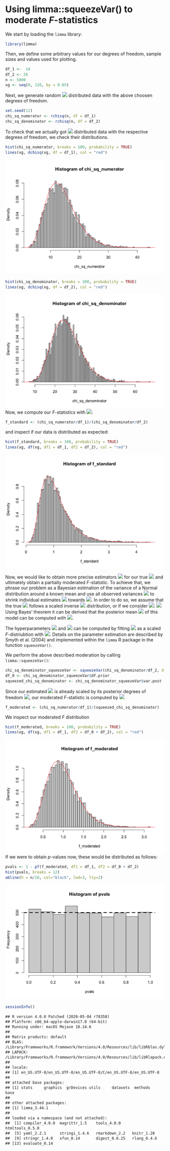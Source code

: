 Using limma::squeezeVar() to moderate *F*-statistics
================

We start by loading the `limma` library:

``` r
library(limma)
```

Then, we define some arbitrary values for our degrees of freedom, sample
sizes and values used for plotting.

``` r
df_1 <-  14
df_2 <- 26
n <- 5000
xg <- seq(0, 120, by = 0.05)
```

Next, we generate random <img src="https://render.githubusercontent.com/render/math?math=\chi^{2}"> distributed data with the above
choosen degrees of freedom.

``` r
set.seed(12)
chi_sq_numerator <- rchisq(n, df = df_1)
chi_sq_denominator <- rchisq(n, df = df_2)
```

To check that we actually got <img src="https://render.githubusercontent.com/render/math?math=\chi^{2}"> distributed data with the
respective degrees of freedom, we check their distributions.

``` r
hist(chi_sq_numerator, breaks = 100, probability = TRUE)
lines(xg, dchisq(xg, df = df_1), col = "red")
```

![](README_files/figure-gfm/inspectNumerator-1.png)<!-- -->

``` r
hist(chi_sq_denominator, breaks = 100, probability = TRUE)
lines(xg, dchisq(xg, df = df_2), col = "red")
```

![](README_files/figure-gfm/inspectDenominator-1.png)<!-- --> Now, we
compute our *F*-statistics with
<img src="https://render.githubusercontent.com/render/math?math=F = \frac{\chi^2_{1}}{\chi^2_{2}} \frac{d_{2}}{d_{1}}">:

``` r
f_standard <- (chi_sq_numerator/df_1)/(chi_sq_denominator/df_2)
```

and inspect if our data is distributed as expected:

``` r
hist(f_standard, breaks = 100, probability = TRUE)
lines(xg, df(xg, df1 = df_1, df2 = df_2), col = "red")
```

![](README_files/figure-gfm/inspectF-1.png)<!-- -->

Now, we would like to obtain more precise estimators
<img src="https://render.githubusercontent.com/render/math?math=\widetilde{s}^2_{i}"> for our true
<img src="https://render.githubusercontent.com/render/math?math=\sigma^2_{i} = \frac{\chi^2_{2,i}}{d_{2}}"> and ultimately obtain a
partially moderated *F*-statistic. To achieve that, we phrase our
problem as a Bayesian estimation of the variance of a Normal
distribution around a known mean and use all observed variances
<img src="https://render.githubusercontent.com/render/math?math=s^2"> to shrink individual estimates <img src="https://render.githubusercontent.com/render/math?math=s^2_{i}"> towards
<img src="https://render.githubusercontent.com/render/math?math=\text{E}[s^2]">. In order to do so, we assume that the true
<img src="https://render.githubusercontent.com/render/math?math=\sigma^2"> follows a scaled inverse <img src="https://render.githubusercontent.com/render/math?math=\chi^2"> distribution, or if we
consider <img src="https://render.githubusercontent.com/render/math?math=\frac{1}{\sigma^2}">:
<img src="https://render.githubusercontent.com/render/math?math=\frac{1}{\sigma^2} \sim \frac{1}{d_{0}s_{0}^2} \chi^{2}"> Using Bayes’
theorem it can be derived that the posterior mean
<img src="https://render.githubusercontent.com/render/math?math=\widetilde{s}^2_{i}"> of this model can be computed with
<img src="https://render.githubusercontent.com/render/math?math=\widetilde{s}^2_{i} = \frac{d_{0}s^2_{0}%2Bd_{2}s^2_{i}}{d_{0}%2Bd_{g}}">.

The hyperparameters <img src="https://render.githubusercontent.com/render/math?math=s^2_{0}"> and <img src="https://render.githubusercontent.com/render/math?math=d_{0}"> can be computed by fitting
<img src="https://render.githubusercontent.com/render/math?math=s^2"> as a scaled *F*-distriubtion with
<img src="https://render.githubusercontent.com/render/math?math=s^+\sim+s^2_{0}F_{d, d_{0}}">. Details on the parameter estimation
are described by Smyth et al. (2004) and implemented within the `limma`
R package in the function `squeezeVar()`.

We perform the above described moderation by calling
`limma::squeezeVar()`:

``` r
chi_sq_denominator_squeezeVar <- squeezeVar(chi_sq_denominator/df_2, df = df_2)
df_0 <- chi_sq_denominator_squeezeVar$df.prior
squeezed_chi_sq_denominator <- chi_sq_denominator_squeezeVar$var.post
```

Since our estimated <img src="https://render.githubusercontent.com/render/math?math=\widetilde{s}^2_{i}"> is already scaled by its
posterior degrees of freedom <img src="https://render.githubusercontent.com/render/math?math=\widetilde{d}_{2} = d_{0}%2Bd_{2}">, our
moderated *F*-statistic is computed by <img src="https://render.githubusercontent.com/render/math?math=F=\frac{\chi^2_{1}}{\widetilde{s}^{2}}\frac{1}{d_{1}}">

``` r
f_moderated <- (chi_sq_numerator/df_1)/(squeezed_chi_sq_denominator)
```

We inspect our moderated $F$ distribution

``` r
hist(f_moderated, breaks = 100, probability = TRUE)
lines(xg, df(xg, df1 = df_1, df2 = df_0 + df_2), col = "red")
```

![](README_files/figure-gfm/inspectModF-1.png)<!-- --> If we were to
obtain $p$-values now, these would be distributed as follows:

``` r
pvals <- 1 - pf(f_moderated, df1 = df_1, df2 = df_0 + df_2)
hist(pvals, breaks = 12)
abline(h = n/10, col="black", lwd=3, lty=2)
```

![](README_files/figure-gfm/inspectPs-1.png)<!-- -->

``` r
sessionInfo()
```

    ## R version 4.0.0 Patched (2020-05-04 r78358)
    ## Platform: x86_64-apple-darwin17.0 (64-bit)
    ## Running under: macOS Mojave 10.14.6
    ## 
    ## Matrix products: default
    ## BLAS:   /Library/Frameworks/R.framework/Versions/4.0/Resources/lib/libRblas.dylib
    ## LAPACK: /Library/Frameworks/R.framework/Versions/4.0/Resources/lib/libRlapack.dylib
    ## 
    ## locale:
    ## [1] en_US.UTF-8/en_US.UTF-8/en_US.UTF-8/C/en_US.UTF-8/en_US.UTF-8
    ## 
    ## attached base packages:
    ## [1] stats     graphics  grDevices utils     datasets  methods   base     
    ## 
    ## other attached packages:
    ## [1] limma_3.44.1
    ## 
    ## loaded via a namespace (and not attached):
    ##  [1] compiler_4.0.0  magrittr_1.5    tools_4.0.0     htmltools_0.5.0
    ##  [5] yaml_2.2.1      stringi_1.4.6   rmarkdown_2.2   knitr_1.28     
    ##  [9] stringr_1.4.0   xfun_0.14       digest_0.6.25   rlang_0.4.6    
    ## [13] evaluate_0.14
